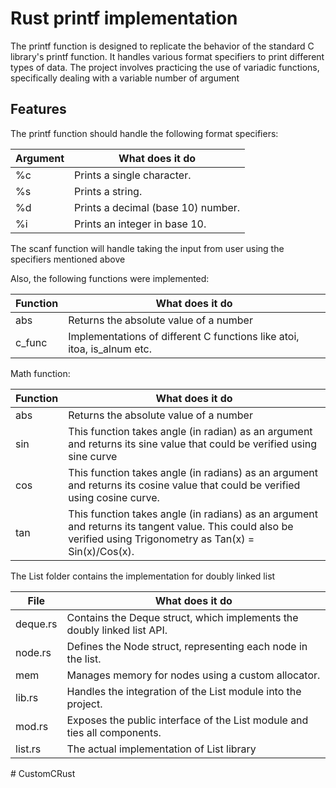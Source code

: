 # Rust printf implementation

The printf function is designed to replicate the behavior of the standard C library's printf function. It handles various format specifiers to print different types of data. The project involves practicing the use of variadic functions, specifically dealing with a variable number of argument


## Features

The printf function should handle the following format specifiers:


| Argument             | What does it do                                                 |
| ----------------- | ------------------------------------------------------------------ |
| %c | Prints a single character. |
| %s | Prints a string. |
| %d | Prints a decimal (base 10) number. |
| %i | Prints an integer in base 10. |

The scanf function will handle taking the input from user using the specifiers mentioned above


Also, the following functions were implemented: 

| Function             | What does it do                                                 |
| ----------------- | ------------------------------------------------------------------ |
| abs | Returns the absolute value of a number |
| c_func | Implementations of different C functions like atoi, itoa, is_alnum etc. |


Math function:

| Function             | What does it do                                                 |
| ----------------- | ------------------------------------------------------------------ |
| abs | Returns the absolute value of a number |
| sin | This function takes angle (in radian) as an argument and returns its sine value that could be verified using sine curve |
| cos | This function takes angle (in radians) as an argument and returns its cosine value that could be verified using cosine curve. |
| tan | This function takes angle (in radians) as an argument and returns its tangent value. This could also be verified using Trigonometry as Tan(x) = Sin(x)/Cos(x). |


The List folder contains the implementation for doubly linked list


| File              | What does it do                                                    |
| ----------------- | ------------------------------------------------------------------ |
| deque.rs | Contains the Deque struct, which implements the doubly linked list API. |
| node.rs| Defines the Node struct, representing each node in the list. |
| mem | Manages memory for nodes using a custom allocator. |
| lib.rs | Handles the integration of the List module into the project. |
| mod.rs | Exposes the public interface of the List module and ties all components. |
| list.rs | The actual implementation of List library |

#   C u s t o m C R u s t  
 
